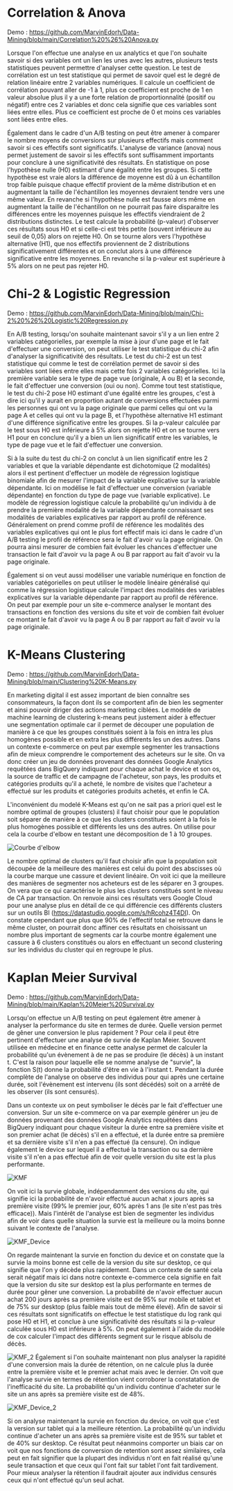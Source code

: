 # Correlation & Anova
Demo : https://github.com/MarvinEdorh/Data-Mining/blob/main/Correlation%20%26%20Anova.py

Lorsque l'on effectue une analyse en ux analytics et que l'on souhaite savoir si des variables ont un lien les unes avec les autres, plusieurs tests statistiques peuvent permettre d'analyser cette question. Le test de corrélation est un test statistique qui permet de savoir quel est le degré de relation linéaire entre 2 variables numériques. Il calcule un coefficient de corrélation pouvant aller de -1 à 1, plus ce coefficient est proche de 1 en valeur absolue plus il y a une forte relation de proportionnalité (positif ou négatif) entre ces 2 variables et donc cela signifie que ces variables sont liées entre elles. Plus ce coefficient est proche de 0 et moins ces variables sont liées entre elles.

Également dans le cadre d'un A/B testing on peut être amener à comparer le nombre moyens de conversions sur plusieurs effectifs mais comment savoir si ces effectifs sont significatifs. L'analyse de variance (anova) nous permet justement de savoir si les effectifs sont suffisamment importants pour conclure à une significativité des résultats. En statistique on pose l'hypothèse nulle (H0) estimant d'une égalité entre les groupes. Si cette hypothèse est vraie alors la différence de moyenne est dû à un échantillon trop faible puisque chaque effectif provient de la même distribution et en augmentant la taille de l'échantillon les moyennes devraient tendre vers une même valeur. En revanche si l'hypothèse nulle est fausse alors même en augmentant la taille de l'échantillon on ne pourrait pas faire disparaitre les différences entre les moyennes puisque les effectifs viendraient de 2 distributions distinctes. Le test calcule la probabilité (p-valeur) d'observer ces résultats sous H0 et si celle-ci est très petite (souvent inférieure au seuil de 0,05) alors on rejette H0. On se tourne alors vers l'hypothèse alternative (H1), que nos effectifs proviennent de 2 distributions significativement différentes et on conclut alors à une différence significative entre les moyennes. En revanche si la p-valeur est supérieure à 5% alors on ne peut pas rejeter H0.
# Chi-2 & Logistic Regression 
Demo : https://github.com/MarvinEdorh/Data-Mining/blob/main/Chi-2%20%26%20Logistic%20Regression.py

En A/B testing, lorsqu'on souhaite maintenant savoir s'il y a un lien entre 2 variables catégorielles, par exemple la mise à jour d'une page et le fait d'effectuer une conversion, on peut utiliser le test statistique du chi-2 afin d'analyser la significativité des résultats. Le test du chi-2 est un test statistique qui comme le test de corrélation permet de savoir si des variables sont liées entre elles mais cette fois 2 variables catégorielles. Ici la première variable sera le type de page vue (originale, A ou B) et la seconde, le fait d'effectuer une conversion (oui ou non). Comme tout test statistique, le test du chi-2 pose H0 estimant d'une égalité entre les groupes, c'est à dire ici qu'il y aurait en proportion autant de conversions effectuées parmi les personnes qui ont vu la page originale que parmi celles qui ont vu la page A et celles qui ont vu la page B, et l'hypothèse alternative H1 estimant d'une différence significative entre les groupes. Si la p-valeur calculée par le test sous H0 est inférieure à 5% alors on rejette H0 et on se tourne vers H1 pour en conclure qu'il y a bien un lien significatif entre les variables, le type de page vue et le fait d'effectuer une conversion.

Si à la suite du test du chi-2 on conclut à un lien significatif entre les 2 variables et que la variable dépendante est dichotomique (2 modalités) alors il est pertinent d'effectuer un modèle de régression logistique binomiale afin de mesurer l'impact de la variable explicative sur la variable dépendante. Ici on modélise le fait d'effectuer une conversion (variable dépendante) en fonction du type de page vue (variable explicative). Le modèle de régression logistique calcule la probabilité qu'un individu à de prendre la première modalité de la variable dépendante connaissant ses modalités de variables explicatives par rapport au profil de référence. Généralement on prend comme profil de référence les modalités des variables explicatives qui ont le plus fort effectif mais ici dans le cadre d'un A/B testing le profil de référence sera le fait d'avoir vu la page originale. On pourra ainsi mesurer de combien fait évoluer les chances d'effectuer une transaction le fait d'avoir vu la page A ou B par rapport au fait d'avoir vu la page originale.

Également si on veut aussi modéliser une variable numérique en fonction de variables catégorielles on peut utiliser le modèle linéaire généralisé qui comme la régression logistique calcule l'impact des modalités des variables explicatives sur la variable dépendante par rapport au profil de référence. On peut par exemple pour un site e-commerce analyser le montant des transactions en fonction des versions du site et voir de combien fait évoluer ce montant le fait d'avoir vu la page A ou B par rapport au fait d'avoir vu la page originale.
# K-Means Clustering
Demo : https://github.com/MarvinEdorh/Data-Mining/blob/main/Clustering%20K-Means.py

En marketing digital il est assez important de bien connaître ses consommateurs, la façon dont ils se comportent afin de bien les segmenter et ainsi pouvoir diriger des actions marketing ciblées. Le modèle de machine learning de clustering k-means peut justement aider à effectuer une segmentation optimale car il permet de découper une population de manière à ce que les groupes constitués soient à la fois en intra les plus homogènes possible et en extra les plus différents les un des autres. Dans un contexte e-commerce on peut par exemple segmenter les transactions afin de mieux comprendre le comportement des acheteurs sur le site. On va donc créer un jeu de données provenant des données Google Analytics requêtées dans BigQuery indiquant pour chaque achat le device et son os, la source de traffic et de campagne de l'acheteur, son pays, les produits et catégories produits qu'il a acheté, le nombre de visites que l'acheteur a effectué sur les produits et catégories produits achetés, et enfin le CA.

L'inconvénient du modelé K-Means est qu'on ne sait pas a priori quel est le nombre optimal de groupes (clusters) il faut choisir pour que le population soit séparer de manière à ce que les clusters constitués soient à la fois le plus homogènes possible et différents les uns des autres. On utilise pour cela la courbe d'elbow en testant une décomposition de 1 à 10 groupes.

![Courbe d'elbow](https://user-images.githubusercontent.com/83826055/129334001-457b71dd-c30f-43de-897e-d2dab6f01a60.png)

Le nombre optimal de clusters qu'il faut choisir afin que la population soit découpée de la meilleure des manières est celui du point des abscisses où la courbe marque une cassure et devient linéaire. On voit ici que la meilleure des manières de segmenter nos acheteurs est de les séparer en 3 groupes. On vera que ce qui caractérise le plus les clusters constitués sont le niveau de CA par transaction. On renvoie ainsi ces résultats vers Google Cloud pour une analyse plus en détail de ce qui différencie ces différents clusters sur un outils BI (https://datastudio.google.com/s/hRcohz4T4DI). On constate cependant que plus que 90% de l'effectif total se retrouve dans le même cluster, on pourrait donc affiner ces résultats en choisissant un nombre plus important de segments car la courbe montre également une cassure à 6 clusters constitués ou alors en effectuant un second clustering sur les individus du cluster qui en regroupe le plus.
# Kaplan Meier Survival
Demo : https://github.com/MarvinEdorh/Data-Mining/blob/main/Kaplan%20Meier%20Survival.py

Lorsqu'on effectue un A/B testing on peut également être amener à analyser la performance du site en termes de durée. Quelle version permet de gêner une conversion le plus rapidement ? Pour cela il peut être pertinent d'effectuer une analyse de survie de Kaplan Meier. Souvent utilisée en médecine et en finance cette analyse permet de calculer la probabilité qu'un évènement à de ne pas se produire (le décès) à un instant t. C'est la raison pour laquelle elle se nomme analyse de "survie", la fonction S(t) donne la probabilité d'être en vie à l'instant t. Pendant la durée complète de l'analyse on observe des individus pour qui après une certaine durée, soit l'évènement est intervenu (ils sont décédés) soit on a arrêté de les observer (ils sont censurés).

Dans un contexte ux on peut symboliser le décès par le fait d'effectuer une conversion. Sur un site e-commerce on va par exemple générer un jeu de données provenant des données Google Analytics requêtées dans BigQuery indiquant pour chaque visiteur la durée entre sa première visite et son premier achat (le décès) s'il en a effectué, et la durée entre sa première et sa dernière visite s'il n'en a pas effectué (la censure). On indique également le device sur lequel il a effectué la transaction ou sa dernière visite s'il n'en a pas effectué afin de voir quelle version du site est la plus performante.

![KMF](https://user-images.githubusercontent.com/83826055/129444429-fcef0f33-b30f-4c5c-9b22-af75347ed59e.png)

On voit ici la survie globale, indépendamment des versions du site, qui signifie ici la probabilité de n'avoir effectué aucun achat x jours après sa première visite (99% le premier jour, 60% après 1 ans (le site n'est pas très efficace)). Mais l'intérêt de l'analyse est bien de segmenter les individus afin de voir dans quelle situation la survie est la meilleure ou la moins bonne suivant le contexte de l'analyse.

![KMF_Device](https://user-images.githubusercontent.com/83826055/129444431-0271e2aa-c5cc-4988-9497-2b6b61337bb1.png)

On regarde maintenant la survie en fonction du device et on constate que la survie la moins bonne est celle de la version du site sur desktop, ce qui signifie que l'on y décède plus rapidement. Dans un contexte de santé cela serait négatif mais ici dans notre contexte e-commerce cela signifie en fait que la version du site sur desktop est la plus performante en termes de durée pour gêner une conversion. La probabilité de n'avoir effectuer aucun achat 200 jours après sa première visite est de 95% sur mobile et tablet et de 75% sur desktop (plus faible mais tout de même élevé). Afin de savoir si ces résultats sont significatifs on effectue le test statistique du log rank qui pose H0 et H1, et conclue à une significativité des résultats si la p-valeur calculée sous H0 est inférieure à 5%. On peut également à l'aide du modèle de cox calculer l'impact des différents segment sur le risque ablsolu de décès.

![KMF_2](https://user-images.githubusercontent.com/83826055/129450587-cf45114a-ea53-49d4-b7ee-a1bb04a8b7f3.png)
Également si l'on souhaite maintenant non plus analyser la rapidité d'une conversion mais la durée de rétention, on ne calcule plus la durée entre la première visite et le premier achat mais avec le dernier. On voit que l'analyse survie en termes de rétention vient corroborer la constatation de l'inefficacité du site. La probabilité qu'un individu continue d'acheter sur le site un ans après sa première visite est de 48%.

![KMF_Device_2](https://user-images.githubusercontent.com/83826055/129450589-e52c90a2-8391-4d86-9827-43318689c2ae.png)

Si on analyse maintenant la survie en fonction du device, on voit que c'est la version sur tablet qui a la meilleure rétention. La probabilité qu'un individu continue d'acheter un ans après sa première visite est de 95% sur tablet et de 40% sur desktop. Ce résultat peut néanmoins comporter un biais car on voit que nos fonctions de conversion de retention sont assez similaires, cela peut en fait signifier que la plupart des individus n'ont en fait réalisé qu'une seule transaction et que ceux qui l'ont fait sur tablet l'ont fait tardivement. Pour mieux analyser la rétention il faudrait ajouter aux individus censurés ceux qui n'ont effectué qu'un seul achat.
